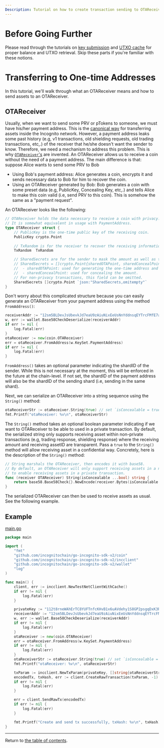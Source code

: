 ```yaml
---
Description: Tutorial on how to create transaction sending to OTAReceiver.
---
```

# Before Going Further
Please read through the tutorials on [key submission](../accounts/submit_key.md) and [UTXO cache](../accounts/utxo_cache.md) for proper
balance and UTXO retrieval. Skip these parts if you're familiar with these notions.

# Transferring to One-time Addresses
In this tutorial, we'll walk through what an OTAReceiver means and how to send assets to an OTAReceiver.

## OTAReceiver
Usually, when we want to send some PRV or pTokens to someone, we must have his/her payment address. This is
the [canonical way](../transactions/raw_tx.md) for transferring assets inside the Incognito network. However, a payment
address leaks some past history (e.g, v1 transactions, old shielding requests, old trading transactions, etc,.) of the 
receiver that he/she doesn't want the sender to know. Therefore, we need a mechanism to address this problem. This is why 
[`OTAReceiver`'s](../../../coin/receiver.go) are invented. An OTAReceiver allows us to receive a coin without the need of
a payment address. The main difference is that: suppose Alice wants to send some PRV to Bob
- Using Bob's payment address: Alice generates a coin, encrypts it and sends necessary data to Bob for him to recover the coin.
- Using an OTAReceiver generated by Bob: Bob generates a coin with some preset data (e.g, PublicKey, Concealing Key, etc,.)
and tells Alice to make this coin valid (i.e, send PRV to this coin). This is somehow the same as a "payment request".

An OTAReceiver looks like the following:
```go
// OTAReceiver holds the data necessary to receive a coin with privacy.
// It is somewhat equivalent in usage with PaymentAddress.
type OTAReceiver struct {
	// PublicKey is the one-time public key of the receiving coin.
	PublicKey crypto.Point
	
	// TxRandom is for the receiver to recover the receiving information.
	TxRandom  TxRandom

	// SharedSecrets are for the sender to mask the amount as well as the asset type of the sending coins.
	// SharedSecrets = []crypto.Point{sharedOTAPoint, sharedConcealPoint}:
	//	- sharedOTAPoint: used for generating the one-time address and concealing the assetID.
	//	- sharedConcealPoint: used for concealing the amount.
	// For non-privacy transactions, this field can be omitted.
	SharedSecrets []crypto.Point `json:"SharedSecrets,omitempty"`
}
```

Don't worry about this complicated structure because you can easily generate an OTAReceiver from your payment address using
the method `FromAddress()`:
```go
receiverAddr := "12sm5BLDevJsUbevkJd7eaU9zAiuNixEeUsNnYddnsqEYTrcFMfE7aSS2J6mK3GeHbdT7LMm4VcRETaJCRzzU8xKKa1Tn2t9XcGiqWSDpG7jewQkDeRDY3czMHVEgwWGfUWMvkd2pWr1QpMw1i4s"
w, err := wallet.Base58CheckDeserialize(receiverAddr)
if err != nil {
    log.Fatal(err)
}
otaReceiver := new(coin.OTAReceiver)
err = otaReceiver.FromAddress(w.KeySet.PaymentAddress)
if err != nil {
    log.Fatal(err)
}
```
`FromAddress()` takes an optional parameter indicating the shardID of the sender. While this is not necessary at the moment,
this will be enforced in the future at the chain-level. If not set, the shardID of the payment address will also be the shardID
of the sending shard (i.e, sending in the same shard).


Next, we can serialize an OTAReceiver into a string sequence using the `String()` method:
```go
otaReceiverStr := otaReceiver.String(true) // set `isConcealable = true` to enable receiving within confidential transactions
fmt.Printf("otaReceiver: %v\n", otaReceiverStr)
```
The `String()` method takes an optional boolean parameter indicating if we want to OTAReceiver to be able to used in a 
private transaction. By default, the serialized string only supports receiving asset within non-private transactions (e.g, trading response, shielding response)
where the receiving amount and receiving assetID are transparent. Pass a `true` to the `String()` method will allow receiving
asset in a confidential way. Concretely, here is the description of the `String()` method:
```go
// String marshals the OTAReceiver, then encodes it with base58.
// By default, an OTAReceiver will only support receiving assets in a non-private transaction. Set `isConcealable = true`
// to enable receiving assets in a private transaction.
func (receiver OTAReceiver) String(isConcealable ...bool) string {
	return base58.Base58Check{}.NewEncode(receiver.Bytes(isConcealable...), common.ZeroByte)
}
```
The serialized OTAReceiver can then be used to receive assets as usual. See the following example.

## Example
[main.go](../../code/transactions/send_to_ota/main.go)

```go
package main

import (
	"fmt"
	"github.com/incognitochain/go-incognito-sdk-v2/coin"
	"github.com/incognitochain/go-incognito-sdk-v2/incclient"
	"github.com/incognitochain/go-incognito-sdk-v2/wallet"
	"log"
)

func main() {
	client, err := incclient.NewTestNetClientWithCache()
	if err != nil {
		log.Fatal(err)
	}

	privateKey := "112t8rneWAhErTC8YUFTnfcKHvB1x6uAVdehy1S8GP2psgqDxK3RHouUcd69fz88oAL9XuMyQ8mBY5FmmGJdcyrpwXjWBXRpoWwgJXjsxi4j"
	receiverAddr := "12sm5BLDevJsUbevkJd7eaU9zAiuNixEeUsNnYddnsqEYTrcFMfE7aSS2J6mK3GeHbdT7LMm4VcRETaJCRzzU8xKKa1Tn2t9XcGiqWSDpG7jewQkDeRDY3czMHVEgwWGfUWMvkd2pWr1QpMw1i4s"
	w, err := wallet.Base58CheckDeserialize(receiverAddr)
	if err != nil {
		log.Fatal(err)
	}
	otaReceiver := new(coin.OTAReceiver)
	err = otaReceiver.FromAddress(w.KeySet.PaymentAddress)
	if err != nil {
		log.Fatal(err)
	}
	otaReceiverStr := otaReceiver.String(true) // set `isConcealable = true` to enable receiving within confidential transactions
	fmt.Printf("otaReceiver: %v\n", otaReceiverStr)

	txParam := incclient.NewTxParam(privateKey, []string{otaReceiverStr}, []uint64{100000}, 0, nil, nil, nil)
	encodedTx, txHash, err := client.CreateRawTransaction(txParam, -1)
	if err != nil {
		log.Fatal(err)
	}

	err = client.SendRawTx(encodedTx)
	if err != nil {
		log.Fatal(err)
	}

	fmt.Printf("Create and send tx successfully, txHash: %v\n", txHash)
}
```
---
Return to [the table of contents](../../../README.md).
